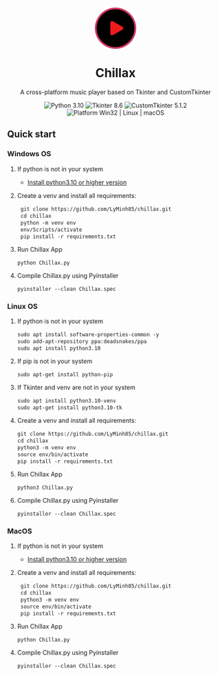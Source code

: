 <p align="center">
  <img width="96" align="center" src="assets/images/logo.png" alt="logo">
</p>
  <h1 align="center">
  Chillax
</h1>
<p align="center">
  A cross-platform music player based on Tkinter and CustomTkinter
</p>

<p align="center">

  <a style="text-decoration:none">
    <img src="https://img.shields.io/badge/Python-3.10-blue.svg?color=00B16A" alt="Python 3.10"/>
  </a>

  <a style="text-decoration:none">
    <img src="https://img.shields.io/badge/Tkinter-8.6-00B16A" alt="Tkinter 8.6"/>
  </a>
    
  <a style="text-decoration:none">
    <img src="https://img.shields.io/badge/CustomTkinter-5.1.2-00B16A" alt="CustomTkinter 5.1.2"/>
  </a>

  <a style="text-decoration:none">
    <img src="https://img.shields.io/badge/Platform-Win32%20|%20Linux%20|%20macOS-blue?color=00B16A" alt="Platform Win32 | Linux | macOS"/>
  </a>
</p>

## Quick start
### Windows OS
1. If python is not in your system
   - [Install python3.10 or higher version](https://www.python.org/downloads/)

2. Create a venv and install all requirements:
   ```shell
    git clone https://github.com/LyMinh85/chillax.git
    cd chillax
    python -m venv env
    env/Scripts/activate
    pip install -r requirements.txt
    ```
3. Run Chillax App
    ```shell
    python Chillax.py
    ```
   
4. Compile Chillax.py using Pyinstaller
   ```shell
   pyinstaller --clean Chillax.spec
   ```
### Linux OS
1. If python is not in your system
   ```shell
   sudo apt install software-properties-common -y
   sudo add-apt-repository ppa:deadsnakes/ppa
   sudo apt install python3.10
   ```
2. If pip is not in your system
   ```shell
   sudo apt-get install python-pip
   ```
3. If Tkinter and venv are not in your system
   ```shell
   sudo apt install python3.10-venv
   sudo apt-get install python3.10-tk
   ```
4. Create a venv and install all requirements:
    ```shell
    git clone https://github.com/LyMinh85/chillax.git
    cd chillax
    python3 -m venv env
    source env/bin/activate
    pip install -r requirements.txt
    ```
5. Run Chillax App
    ```shell
    python3 Chillax.py
    ```
6. Compile Chillax.py using Pyinstaller
   ```shell
   pyinstaller --clean Chillax.spec
   ```
### MacOS
1. If python is not in your system
   - [Install python3.10 or higher version](https://www.python.org/downloads/macos/)

2. Create a venv and install all requirements:
   ```shell
    git clone https://github.com/LyMinh85/chillax.git
    cd chillax
    python3 -m venv env
    source env/bin/activate
    pip install -r requirements.txt
    ```

3. Run Chillax App
    ```shell
    python Chillax.py
    ```
   
4. Compile Chillax.py using Pyinstaller
   ```shell
   pyinstaller --clean Chillax.spec
   ```